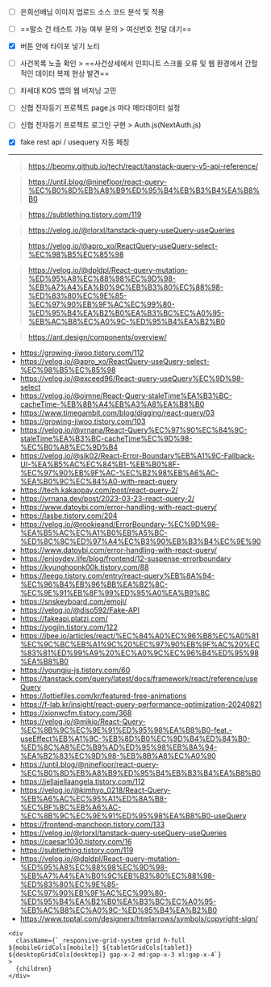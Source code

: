 - [ ] 은희선배님 이미지 업로드 소스 코드 분석 및 적용
- [ ] ==말소 건 테스트 가능 여부 문의 > 여신번호 전달 대기==
- [x] 버튼 안에 타이포 넣기 노티
- [ ] 사건목록 노출 확인 > ==사건상세에서 인피니트 스크롤 오류 및 웹 환경에서 간헐적인 데이터 복제 현상 발견==
- [ ] 차세대 KOS 앱의 웹 버저닝 고민
- [ ] 신협 전자등기 프로젝트 page.js 마다 메타데이터 설정
- [ ] 신협 전자등기 프로젝트 로그인 구현 > Auth.js(NextAuth.js)
- [x] fake rest api / usequery 자동 페칭


***
> https://beomy.github.io/tech/react/tanstack-query-v5-api-reference/

> https://until.blog/@ninefloor/react-query-%EC%B0%8D%EB%A8%B9%ED%95%B4%EB%B3%B4%EA%B8%B0

> https://subtlething.tistory.com/119

> https://velog.io/@rlorxl/tanstack-query-useQuery-useQueries

> https://velog.io/@apro_xo/ReactQuery-useQuery-select-%EC%98%B5%EC%85%98

> https://velog.io/@dpldpl/React-query-mutation-%ED%95%A8%EC%88%98%EC%9D%98-%EB%A7%A4%EA%B0%9C%EB%B3%80%EC%88%98-%ED%83%80%EC%9E%85-%EC%97%90%EB%9F%AC%EC%99%80-%ED%95%B4%EA%B2%B0%EA%B3%BC%EC%A0%95-%EB%AC%B8%EC%A0%9C-%ED%95%B4%EA%B2%B0

> https://ant.design/components/overview/

- https://growing-jiwoo.tistory.com/112
- https://velog.io/@apro_xo/ReactQuery-useQuery-select-%EC%98%B5%EC%85%98
- https://velog.io/@exceed96/React-query-useQuery%EC%9D%98-select
- https://velog.io/@oimne/React-Query-staleTime%EA%B3%BC-cacheTime-%EB%8B%A4%EB%A3%A8%EA%B8%B0
- https://www.timegambit.com/blog/digging/react-query/03
- https://growing-jiwoo.tistory.com/103
- https://velog.io/@yrnana/React-Query%EC%97%90%EC%84%9C-staleTime%EA%B3%BC-cacheTime%EC%9D%98-%EC%B0%A8%EC%9D%B4
- https://velog.io/@sik02/React-Error-Boundary%EB%A1%9C-Fallback-UI-%EA%B5%AC%EC%84%B1-%EB%B0%8F-%EC%97%90%EB%9F%AC-%EC%B2%98%EB%A6%AC-%EA%B0%9C%EC%84%A0-with-react-query
- https://tech.kakaopay.com/post/react-query-2/
- https://yrnana.dev/post/2023-03-23-react-query-2/
- https://www.datoybi.com/error-handling-with-react-query/
- https://lasbe.tistory.com/204
- https://velog.io/@rookieand/ErrorBoundary-%EC%9D%98-%EA%B5%AC%EC%A1%B0%EB%A5%BC-%ED%8C%8C%ED%97%A4%EC%B3%90%EB%B3%B4%EC%9E%90
- https://www.datoybi.com/error-handling-with-react-query/
- https://enjoydev.life/blog/frontend/12-suspense-errorboundary
- https://kyunghoonk00k.tistory.com/88
- https://leego.tistory.com/entry/react-query%EB%8A%94-%EC%96%B4%EB%96%BB%EA%B2%8C-%EC%9E%91%EB%8F%99%ED%95%A0%EA%B9%8C
- https://snskeyboard.com/emoji/
- https://velog.io/@diso592/Fake-API
- https://fakeapi.platzi.com/
- https://yogjin.tistory.com/122
- https://jbee.io/articles/react/%EC%84%A0%EC%96%B8%EC%A0%81%EC%9C%BC%EB%A1%9C%20%EC%97%90%EB%9F%AC%20%EC%83%81%ED%99%A9%20%EC%A0%9C%EC%96%B4%ED%95%98%EA%B8%B0
- https://youngju-js.tistory.com/60
- https://tanstack.com/query/latest/docs/framework/react/reference/useQuery
- https://lottiefiles.com/kr/featured-free-animations
- https://f-lab.kr/insight/react-query-performance-optimization-20240821
- https://xionwcfm.tistory.com/368
- https://velog.io/@mikio/React-Query-%EC%8B%9C%EC%9E%91%ED%95%98%EA%B8%B0-feat.-useEffect%EB%A1%9C-%EB%8D%B0%EC%9D%B4%ED%84%B0-%ED%8C%A8%EC%B9%AD%ED%95%98%EB%8A%94-%EA%B2%83%EC%9D%98-%EB%8B%A8%EC%A0%90
- https://until.blog/@ninefloor/react-query-%EC%B0%8D%EB%A8%B9%ED%95%B4%EB%B3%B4%EA%B8%B0
- https://jellajellaangela.tistory.com/112
- https://velog.io/@kimhyo_0218/React-Query-%EB%A6%AC%EC%95%A1%ED%8A%B8-%EC%BF%BC%EB%A6%AC-%EC%8B%9C%EC%9E%91%ED%95%98%EA%B8%B0-useQuery
- https://frontend-manchoon.tistory.com/133
- https://velog.io/@rlorxl/tanstack-query-useQuery-useQueries
- https://caesar1030.tistory.com/16
- https://subtlething.tistory.com/119
- https://velog.io/@dpldpl/React-query-mutation-%ED%95%A8%EC%88%98%EC%9D%98-%EB%A7%A4%EA%B0%9C%EB%B3%80%EC%88%98-%ED%83%80%EC%9E%85-%EC%97%90%EB%9F%AC%EC%99%80-%ED%95%B4%EA%B2%B0%EA%B3%BC%EC%A0%95-%EB%AC%B8%EC%A0%9C-%ED%95%B4%EA%B2%B0
- https://www.toptal.com/designers/htmlarrows/symbols/copyright-sign/

```tsx
<div  
  className={`_responsive-grid-system grid h-full ${mobileGridCols[mobile]} ${tabletGridCols[tablet]} ${desktopGridCols[desktop]} gap-x-2 md:gap-x-3 xl:gap-x-4`}  
>  
  {children}  
</div>
```